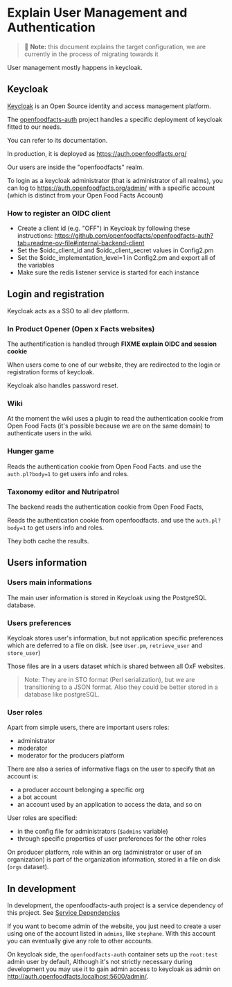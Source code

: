 # Explain User Management and Authentication

> :pencil: **Note:** this document explains the target configuration,
> we are currently in the process of migrating towards it

User management mostly happens in keycloak.

## Keycloak

[Keycloak](https://www.keycloak.org/)
is an Open Source identity and access management platform.

The [openfoodfacts-auth](https://github.com/openfoodfacts/openfoodfacts-auth) project
handles a specific deployment of keycloak fitted to our needs.

You can refer to its documentation.

In production, it is deployed as https://auth.openfoodfacts.org/

Our users are inside the "openfoodfacts" realm.

To login as a keycloak administrator (that is administrator of all realms),
you can log to https://auth.openfoodfacts.org/admin/
with a specific account (which is distinct from your Open Food Facts Account)

### How to register an OIDC client

* Create a client id (e.g. "OFF") in Keycloak by following these instructions: https://github.com/openfoodfacts/openfoodfacts-auth?tab=readme-ov-file#internal-backend-client
* Set the $oidc_client_id and $oidc_client_secret values in Config2.pm
* Set the $oidc_implementation_level=1 in Config2.pm and export all of the variables
* Make sure the redis listener service is started for each instance

## Login and registration

Keycloak acts as a SSO to all dev platform.

### In Product Opener (Open x Facts websites)

The authentification is handled through **FIXME explain OIDC and session cookie**

When users come to one of our website,
they are redirected to the login or registration forms of keycloak.

Keycloak also handles password reset.

### Wiki

At the moment the wiki uses a plugin
to read the authentication cookie from Open Food Facts
(it's possible because we are on the same domain)
to authenticate users in the wiki.

### Hunger game

Reads the authentication cookie from Open Food Facts.
and use the `auth.pl?body=1` to get users info and roles.

### Taxonomy editor and Nutripatrol

The backend reads the authentication cookie from Open Food Facts,

Reads the authentication cookie from openfoodfacts.
and use the `auth.pl?body=1` to get users info and roles.

They both cache the results.

## Users information

### Users main informations

The main user information is stored in Keycloak using the PostgreSQL database.

### Users preferences

Keycloak stores user's information, but not application specific preferences
which are deferred to a file on disk. (see `User.pm`, `retrieve_user` and `store_user`)

Those files are in a users dataset which is shared between all OxF websites.

> Note: They are in STO format (Perl serialization), but we are transitioning to a JSON format. Also they could be better stored in a database like postgreSQL.


### User roles

Apart from simple users, there are important users roles:
- administrator
- moderator
- moderator for the producers platform

There are also a series of informative flags on the user to specify that an account is:
* a producer account belonging a specific org
* a bot account
* an account used by an application to access the data, and so on

User roles are specified:
* in the config file for administrators (`$admins` variable)
* through specific properties of user preferences for the other roles

On producer platform, role within an org (administrator or user of an organization)
is part of the organization information, stored in a file on disk (`orgs` dataset).

## In development

In development, the openfoodfacts-auth project is a service dependency of this project.
See [Service Dependencies](https://github.com/openfoodfacts/.github/blob/main/docs/service-dependencies.md)

If you want to become admin of the website,
you just need to create a user using one of the account listed in `admins`,
like `stephane`.
With this account you can eventually give any role to other accounts.

On keycloak side,
the `openfoodfacts-auth` container sets up the `root:test` admin user by default,
Although it's not strictly necessary during development
you may use it to gain admin access to keycloak as admin
on http://auth.openfoodfacts.localhost:5600/admin/.
